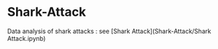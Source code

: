 # Shark-Attack
Data analysis of shark attacks : see [Shark Attack](Shark-Attack/Shark Attack.ipynb)
